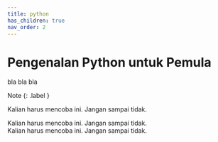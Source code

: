 ```yaml
---
title: python
has_children: true
nav_order: 2
---
```


# Pengenalan Python untuk Pemula

bla bla bla

<div class="custom-note" markdown="1">

Note
{: .label }

Kalian harus mencoba ini. Jangan sampai tidak.

</div>

<div class="custom-note" markdown="1">
Kalian harus mencoba ini. Jangan sampai tidak.
</div>

<div class="custom-note" markdown="1">
Kalian harus mencoba ini. Jangan sampai tidak.
</div>
